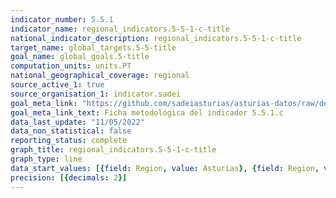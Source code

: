 ```yaml
---
indicator_number: 5.5.1
indicator_name: regional_indicators.5-5-1-c-title
national_indicator_description: regional_indicators.5-5-1-c-title
target_name: global_targets.5-5-title
goal_name: global_goals.5-title
computation_units: units.PT
national_geographical_coverage: regional
source_active_1: true
source_organisation_1: indicator.sadei
goal_meta_link: "https://github.com/sadeiasturias/asturias-datos/raw/develop/descargas/metodologia/5.5.1.c.pdf"
goal_meta_link_text: Ficha metodológica del indicador 5.5.1.c
data_last_update: "11/05/2022"
data_non_statistical: false
reporting_status: complete
graph_title: regional_indicators.5-5-1-c-title
graph_type: line
data_start_values: [{field: Region, value: Asturias}, {field: Region, value: España}]
precision: [{decimals: 2}]
---
```

